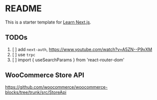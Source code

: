 # README

This is a starter template for [Learn Next.js](https://nextjs.org/learn).

## TODOs

1. [ ] add `next-auth`, https://www.youtube.com/watch?v=A5ZN--P9vXM
1. [ ] use `trpc`
1. [ ] import { useSearchParams } from 'react-router-dom'

## WooCommerce Store API

https://github.com/woocommerce/woocommerce-blocks/tree/trunk/src/StoreApi
